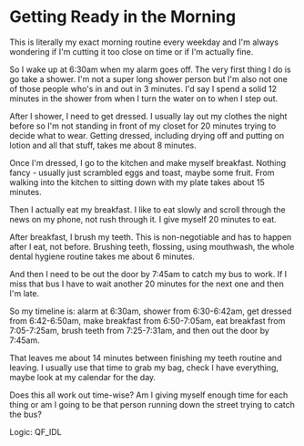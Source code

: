 # Getting Ready in the Morning

This is literally my exact morning routine every weekday and I'm always wondering if I'm cutting it too close on time or if I'm actually fine.

So I wake up at 6:30am when my alarm goes off. The very first thing I do is go take a shower. I'm not a super long shower person but I'm also not one of those people who's in and out in 3 minutes. I'd say I spend a solid 12 minutes in the shower from when I turn the water on to when I step out.

After I shower, I need to get dressed. I usually lay out my clothes the night before so I'm not standing in front of my closet for 20 minutes trying to decide what to wear. Getting dressed, including drying off and putting on lotion and all that stuff, takes me about 8 minutes.

Once I'm dressed, I go to the kitchen and make myself breakfast. Nothing fancy - usually just scrambled eggs and toast, maybe some fruit. From walking into the kitchen to sitting down with my plate takes about 15 minutes.

Then I actually eat my breakfast. I like to eat slowly and scroll through the news on my phone, not rush through it. I give myself 20 minutes to eat.

After breakfast, I brush my teeth. This is non-negotiable and has to happen after I eat, not before. Brushing teeth, flossing, using mouthwash, the whole dental hygiene routine takes me about 6 minutes.

And then I need to be out the door by 7:45am to catch my bus to work. If I miss that bus I have to wait another 20 minutes for the next one and then I'm late.

So my timeline is: alarm at 6:30am, shower from 6:30-6:42am, get dressed from 6:42-6:50am, make breakfast from 6:50-7:05am, eat breakfast from 7:05-7:25am, brush teeth from 7:25-7:31am, and then out the door by 7:45am.

That leaves me about 14 minutes between finishing my teeth routine and leaving. I usually use that time to grab my bag, check I have everything, maybe look at my calendar for the day.

Does this all work out time-wise? Am I giving myself enough time for each thing or am I going to be that person running down the street trying to catch the bus?

Logic: QF_IDL
